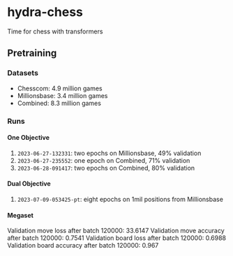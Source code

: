 # hydra-chess
Time for chess with transformers


## Pretraining 

### Datasets
 - Chesscom: 4.9 million games
 - Millionsbase: 3.4 million games
 - Combined: 8.3 million games

### Runs

#### One Objective
1. `2023-06-27-132331`: two epochs on Millionsbase, 49% validation
2. `2023-06-27-235552`: one epoch on Combined, 71% validation
3. `2023-06-28-091417`: two epochs on Combined, 80% validation


#### Dual Objective
1. `2023-07-09-053425-pt`: eight epochs on 1mil positions from Millionsbase


#### Megaset
Validation move loss after batch 120000: 33.6147
Validation move accuracy after batch 120000: 0.7541
Validation board loss after batch 120000: 0.6988
Validation board accuracy after batch 120000: 0.967

